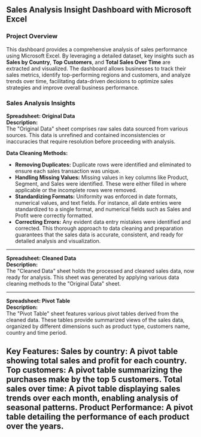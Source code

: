 ## Sales Analysis Insight Dashboard with Microsoft Excel

### Project Overview
This dashboard provides a comprehensive analysis of sales performance using Microsoft Excel. By leveraging a detailed dataset, key insights such as **Sales by Country**, **Top Customers**, and **Total Sales Over Time** are extracted and visualized. The dashboard allows businesses to track their sales metrics, identify top-performing regions and customers, and analyze trends over time, facilitating data-driven decisions to optimize sales strategies and improve overall business performance.

### **Sales Analysis Insights**

**Spreadsheet: Original Data**  
**Description:**  
The "Original Data" sheet comprises raw sales data sourced from various sources. This data is unrefined and contained inconsistencies or inaccuracies that require resolution before proceeding with analysis.

**Data Cleaning Methods:**
- **Removing Duplicates:** Duplicate rows were identified and eliminated to ensure each sales transaction was unique.
- **Handling Missing Values:** Missing values in key columns like Product, Segment, and Sales were identified. These were either filled in where applicable or the incomplete rows were removed.
- **Standardizing Formats:** Uniformity was enforced in date formats, numerical values, and text fields. For instance, all date entries were standardized to a single format, and numerical fields such as Sales and Profit were correctly formatted.
- **Correcting Errors:** Any evident data entry mistakes were identified and corrected.
This thorough approach to data cleaning and preparation guarantees that the sales data is accurate, consistent, and ready for detailed analysis and visualization.

---

**Spreadsheet: Cleaned Data**  
**Description:**  
The "Cleaned Data" sheet holds the processed and cleaned sales data, now ready for analysis. This sheet was generated by applying various data cleaning methods to the "Original Data" sheet.

---

**Spreadsheet: Pivot Table**  
**Description:**  
The "Pivot Table" sheet features various pivot tables derived from the cleaned data. These tables provide summarized views of the sales data, organized by different dimensions such as product type, customers name, country and time period.

Key Features:
Sales by country: A pivot table showing total sales and profit for each country.
Top customers: A pivot table summarizing the purchases make by the top 5 customers.
Total sales over time: A pivot table displaying sales trends over each month, enabling analysis of seasonal patterns.
Product Performance: A pivot table detailing the performance of each product over the years.
--- 

